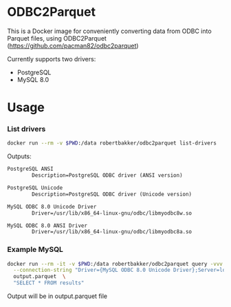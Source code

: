 # ODBC2Parquet

This is a Docker image for conveniently converting data from ODBC into Parquet files, using ODBC2Parquet (https://github.com/pacman82/odbc2parquet)

Currently supports two drivers:

* PostgreSQL
* MySQL 8.0

# Usage

### List drivers

```bash
docker run --rm -v $PWD:/data robertbakker/odbc2parquet list-drivers
```
Outputs:

```txt
PostgreSQL ANSI
        Description=PostgreSQL ODBC driver (ANSI version)

PostgreSQL Unicode
        Description=PostgreSQL ODBC driver (Unicode version)

MySQL ODBC 8.0 Unicode Driver
        Driver=/usr/lib/x86_64-linux-gnu/odbc/libmyodbc8w.so

MySQL ODBC 8.0 ANSI Driver
        Driver=/usr/lib/x86_64-linux-gnu/odbc/libmyodbc8a.so
```

### Example MySQL

```bash
docker run --rm -it -v $PWD:/data robertbakker/odbc2parquet query -vvv \
  --connection-string "Driver={MySQL ODBC 8.0 Unicode Driver};Server=localhost;Database=db;User=root;Password=verysecret;Port=3306;Option=3;" \
  output.parquet  \
  "SELECT * FROM results"
```

Output will be in output.parquet file